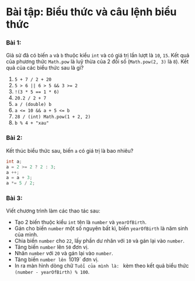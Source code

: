 # Bài tập: Biểu thức và câu lệnh biểu thức

### Bài 1:

Giả sử đã có biến `a` và `b` thuộc kiểu `int` và có giá trị lần lượt là `10`, `15`. Kết quả của phương thức `Math.pow` là luỹ thừa của 2 đối số (`Math.pow(2, 3)` là `8`). Kết quả của các biểu thức sau là gì?

1. `5 + 7 / 2 + 20`
1. `5 > 6 || 6 > 5 && 3 >= 2`
1. `!(3 * 5 == 1 * 6)`
1. `20.2 / 2 + 7`
1. `a / (double) b`
1. `a <= 10 && a + 5 <= b`
1. `28 / (int) Math.pow(1 + 2, 2)`
1. `b % 4 + "xau"`

### Bài 2:

Kết thúc biểu thức sau, biến `a` có giá trị là bao nhiêu?

```java
int a;
a = 2 >= 2 ? 2 : 3;
a ++;
a = a + 3;
a *= 5 / 2;
```

### Bài 3:

Viết chương trình làm các thao tác sau:
- Tạo 2 biến thuộc kiểu `int` tên là `number` và `yearOfBirth`.
- Gán cho biến `number` một số nguyên bất kì, biến `yearOfBirth` là năm sinh của mình.
- Chia biến `number` cho `22`, lấy phần dư nhân với `10` và gán lại vào `number`.
- Tăng biến `number` lên `50` đơn vị.
- Nhân `number` với `20` và gán lại vào `number`.
- Tăng biến `number lên `1019` đơn vị.
- In ra màn hình dòng chữ `Tuổi của mình là: ` kèm theo kết quả biểu thức `(number - yearOfBirth) % 100`.

